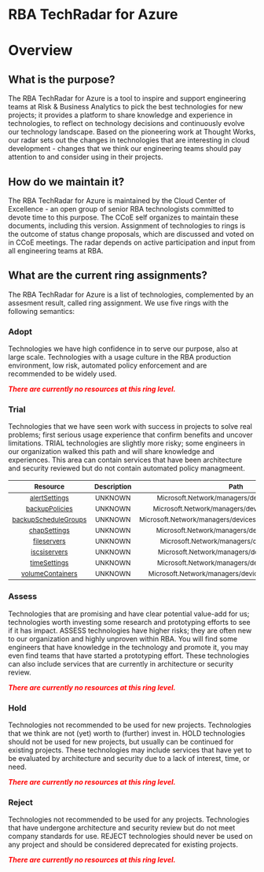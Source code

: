 
RBA TechRadar for Azure
=======================

# Overview

## What is the purpose?


The RBA TechRadar for Azure is a tool to inspire and support engineering teams at Risk & Business Analytics to pick the best technologies for new projects; it provides a platform to share knowledge and experience in technologies, to reflect on technology decisions and continuously evolve our technology landscape.  Based on the pioneering work at Thought Works, our radar sets out the changes in technologies that are interesting in cloud development - changes that we think our engineering teams should pay attention to and consider using in their projects.
## How do we maintain it?


The RBA TechRadar for Azure is maintained by the Cloud Center of Excellence - an open group of senior RBA technologists committed to devote time to this purpose.  The CCoE self organizes to maintain these documents, including this version.  Assignment of technologies to rings is the outcome of status change proposals, which are discussed and voted on in CCoE meetings.  The radar depends on active participation and input from all engineering teams at RBA.
## What are the current ring assignments?


The RBA TechRadar for Azure is a list of technologies, complemented by an assesment result, called ring assignment.  We use five rings with the following semantics:
### Adopt


Technologies we have high confidence in to serve our purpose, also at large scale.  Technologies with a usage culture in the RBA production environment, low risk, automated policy enforcement and are recommended to be widely used.  
  
***<font color="red"> There are currently no resources at this ring level. </font>***
### Trial


Technologies that we have seen work with success in projects to solve real problems;  first serious usage experience that confirm benefits and uncover limitations.  TRIAL technologies are slightly more risky; some engineers in our organization walked this path and will share knowledge and experiences.  This area can contain services that have been architecture and security reviewed but do not contain automated policy managmeent.  

|<sub>Resource</sub>|<sub>Description</sub>|<sub>Path</sub>|<sub>Status</sub>|
| :---: | :---: | :---: | :---: |
|<sub>[alertSettings](https://github.com/openrba/python-azure-techradar/tree/master/Microsoft.Network/managers/devices/alertSettings)</sub>|<sub>UNKNOWN</sub>|<sub>Microsoft.Network/managers/devices/alertSettings</sub>|<sub>TRIAL</sub>|
|<sub>[backupPolicies](https://github.com/openrba/python-azure-techradar/tree/master/Microsoft.Network/managers/devices/backupPolicies)</sub>|<sub>UNKNOWN</sub>|<sub>Microsoft.Network/managers/devices/backupPolicies</sub>|<sub>TRIAL</sub>|
|<sub>[backupScheduleGroups](https://github.com/openrba/python-azure-techradar/tree/master/Microsoft.Network/managers/devices/backupScheduleGroups)</sub>|<sub>UNKNOWN</sub>|<sub>Microsoft.Network/managers/devices/backupScheduleGroups</sub>|<sub>TRIAL</sub>|
|<sub>[chapSettings](https://github.com/openrba/python-azure-techradar/tree/master/Microsoft.Network/managers/devices/chapSettings)</sub>|<sub>UNKNOWN</sub>|<sub>Microsoft.Network/managers/devices/chapSettings</sub>|<sub>TRIAL</sub>|
|<sub>[fileservers](https://github.com/openrba/python-azure-techradar/tree/master/Microsoft.Network/managers/devices/fileservers)</sub>|<sub>UNKNOWN</sub>|<sub>Microsoft.Network/managers/devices/fileservers</sub>|<sub>TRIAL</sub>|
|<sub>[iscsiservers](https://github.com/openrba/python-azure-techradar/tree/master/Microsoft.Network/managers/devices/iscsiservers)</sub>|<sub>UNKNOWN</sub>|<sub>Microsoft.Network/managers/devices/iscsiservers</sub>|<sub>TRIAL</sub>|
|<sub>[timeSettings](https://github.com/openrba/python-azure-techradar/tree/master/Microsoft.Network/managers/devices/timeSettings)</sub>|<sub>UNKNOWN</sub>|<sub>Microsoft.Network/managers/devices/timeSettings</sub>|<sub>TRIAL</sub>|
|<sub>[volumeContainers](https://github.com/openrba/python-azure-techradar/tree/master/Microsoft.Network/managers/devices/volumeContainers)</sub>|<sub>UNKNOWN</sub>|<sub>Microsoft.Network/managers/devices/volumeContainers</sub>|<sub>TRIAL</sub>|

### Assess


Technologies that are promising and have clear potential value-add for us; technologies worth investing some research and prototyping efforts to see if it has impact.  ASSESS technologies have higher risks;  they are often new to our organization and highly unproven within RBA.  You will find some engineers that have knowledge in the technology and promote it, you may even find teams that have started a prototyping effort.  These technologies can also include services that are currently in architecture or security review.  
  
***<font color="red"> There are currently no resources at this ring level. </font>***
### Hold


Technologies not recommended to be used for new projects. Technologies that we think are not (yet) worth to (further) invest in.  HOLD technologies should not be used for new projects, but usually can be continued for existing projects.  These technologies may include services that have yet to be evaluated by architecture and security due to a lack of interest, time, or need.  
  
***<font color="red"> There are currently no resources at this ring level. </font>***
### Reject


Technologies not recommended to be used for any projects. Technologies that have undergone architecture and security review but do not meet company standards for use.  REJECT technologies should never be used on any project and should be considered deprecated for existing projects.  
  
***<font color="red"> There are currently no resources at this ring level. </font>***